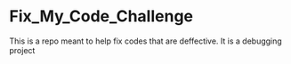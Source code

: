 # Fix_My_Code_Challenge
This is a repo meant to help fix codes that are deffective. It is a debugging project
